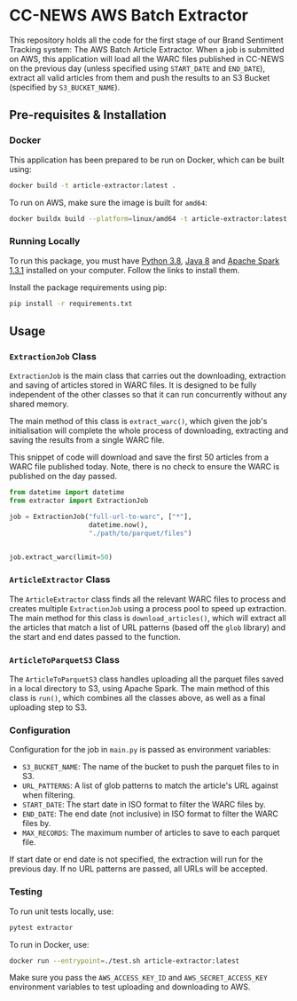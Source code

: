 # CC-NEWS AWS Batch Extractor

This repository holds all the code for the first stage of our Brand Sentiment Tracking system: The AWS Batch Article Extractor. When a job is submitted on AWS, this application will load all the WARC files published in CC-NEWS on the previous day (unless specified using `START_DATE` and `END_DATE`), extract all valid articles from them and push the results to an S3 Bucket (specified by `S3_BUCKET_NAME`).

## Pre-requisites & Installation

### Docker

This application has been prepared to be run on Docker, which can be built using:
```bash
docker build -t article-extractor:latest .
```

To run on AWS, make sure the image is built for `amd64`:
```bash
docker buildx build --platform=linux/amd64 -t article-extractor:latest .
```

### Running Locally

To run this package, you must have [Python 3.8](https://www.python.org/downloads/), [Java 8](https://docs.oracle.com/javase/8/docs/technotes/guides/install/install_overview.html) and [Apache Spark 1.3.1](https://spark.apache.org/downloads.html) installed on your computer. Follow the links to install them.

Install the package requirements using pip:
```bash
pip install -r requirements.txt
```

## Usage

### `ExtractionJob` Class

`ExtractionJob` is the main class that carries out the downloading, extraction and saving of articles stored in WARC files. It is designed to be fully independent of the other classes so that it can run concurrently without any shared memory.

The main method of this class is `extract_warc()`, which given the job's initialisation will complete the whole process of downloading, extracting and saving the results from a single WARC file.

This snippet of code will download and save the first 50 articles from a WARC file published today. Note, there is no check to ensure the WARC is published on the day passed.

```python
from datetime import datetime
from extractor import ExtractionJob

job = ExtractionJob("full-url-to-warc", ["*"],
                    datetime.now(),
                    "./path/to/parquet/files")


job.extract_warc(limit=50)
```

### `ArticleExtractor` Class

The `ArticleExtractor` class finds all the relevant WARC files to process and creates multiple `ExtractionJob` using a process pool to speed up extraction. The main method for this class is `download_articles()`, which will extract all the articles that match a list of URL patterns (based off the `glob` library) and the start and end dates passed to the function.


### `ArticleToParquetS3` Class

The `ArticleToParquetS3` class handles uploading all the parquet files saved in a local directory to S3, using Apache Spark. The main method of this class is `run()`, which combines all the classes above, as well as a final uploading step to S3. 

### Configuration

Configuration for the job in `main.py` is passed as environment variables:
- `S3_BUCKET_NAME`: The name of the bucket to push the parquet files to in S3.
- `URL_PATTERNS`: A list of glob patterns to match the article's URL against when filtering.
- `START_DATE`: The start date in ISO format to filter the WARC files by.
- `END_DATE`: The end date (not inclusive) in ISO format to filter the WARC files by.
- `MAX_RECORDS`: The maximum number of articles to save to each parquet file.

If start date or end date is not specified, the extraction will run for the previous day. If no URL patterns are passed, all URLs will be accepted.

### Testing

To run unit tests locally, use:
```bash
pytest extractor
```

To run in Docker, use:
```bash
docker run --entrypoint=./test.sh article-extractor:latest
```

Make sure you pass the `AWS_ACCESS_KEY_ID` and `AWS_SECRET_ACCESS_KEY` environment variables to test uploading and downloading to AWS.